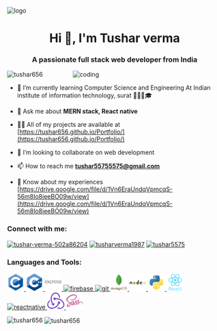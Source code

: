 ![logo](https://sukhbinder.files.wordpress.com/2022/01/snow_banner_o.gif)

<h1 align="center">Hi 👋, I'm Tushar verma</h1>
<h3 align="center">A passionate full stack web developer from India</h3>

<img align="right" alt="coding" width="350" src="https://i.pinimg.com/originals/e4/26/70/e426702edf874b181aced1e2fa5c6cde.gif">

<p align="left"> <img src="https://komarev.com/ghpvc/?username=tushar656&label=Profile%20views&color=0e75b6&style=flat" alt="tushar656" /> </p>

- 🌱 I’m currently learning Computer Science and Engineering At Indian institute of information technology, surat 👨🏻‍🎓🎓

- 💬 Ask me about **MERN stack, React native**

- 👨‍💻 All of my projects are available at [https://tushar656.github.io/Portfolio/](https://tushar656.github.io/Portfolio/)

- 💞️ I’m looking to collaborate on web development

- 📫 How to reach me **tushar55755575@gmail.com**

- 📄 Know about my experiences [https://drive.google.com/file/d/1Vn6EraUndqVpmcqS-56m8Io8ieeBO09w/view](https://drive.google.com/file/d/1Vn6EraUndqVpmcqS-56m8Io8ieeBO09w/view)

<h3 align="left">Connect with me:</h3>
<p align="left">
<a href="https://linkedin.com/in/tushar-verma-502a86204" target="blank"><img align="center" src="https://raw.githubusercontent.com/rahuldkjain/github-profile-readme-generator/master/src/images/icons/Social/linked-in-alt.svg" alt="tushar-verma-502a86204" height="30" width="40" /></a>
<a href="https://instagram.com/tusharverma1987" target="blank"><img align="center" src="https://raw.githubusercontent.com/rahuldkjain/github-profile-readme-generator/master/src/images/icons/Social/instagram.svg" alt="tusharverma1987" height="30" width="40" /></a>
<a href="https://www.codechef.com/users/tushar5575" target="blank"><img align="center" src="https://cdn.jsdelivr.net/npm/simple-icons@3.1.0/icons/codechef.svg" alt="tushar5575" height="30" width="40" /></a>
</p>

<h3 align="left">Languages and Tools:</h3>
<p align="left"> <a href="https://www.cprogramming.com/" target="_blank" rel="noreferrer"> <img src="https://raw.githubusercontent.com/devicons/devicon/master/icons/c/c-original.svg" alt="c" width="40" height="40"/> </a> <a href="https://www.w3schools.com/cpp/" target="_blank" rel="noreferrer"> <img src="https://raw.githubusercontent.com/devicons/devicon/master/icons/cplusplus/cplusplus-original.svg" alt="cplusplus" width="40" height="40"/> </a> <a href="https://expressjs.com" target="_blank" rel="noreferrer"> <img src="https://raw.githubusercontent.com/devicons/devicon/master/icons/express/express-original-wordmark.svg" alt="express" width="40" height="40"/> </a> <a href="https://firebase.google.com/" target="_blank" rel="noreferrer"> <img src="https://www.vectorlogo.zone/logos/firebase/firebase-icon.svg" alt="firebase" width="40" height="40"/> </a> <a href="https://git-scm.com/" target="_blank" rel="noreferrer"> <img src="https://www.vectorlogo.zone/logos/git-scm/git-scm-icon.svg" alt="git" width="40" height="40"/> </a> <a href="https://www.mongodb.com/" target="_blank" rel="noreferrer"> <img src="https://raw.githubusercontent.com/devicons/devicon/master/icons/mongodb/mongodb-original-wordmark.svg" alt="mongodb" width="40" height="40"/> </a> <a href="https://nodejs.org" target="_blank" rel="noreferrer"> <img src="https://raw.githubusercontent.com/devicons/devicon/master/icons/nodejs/nodejs-original-wordmark.svg" alt="nodejs" width="40" height="40"/> </a> <a href="https://www.python.org" target="_blank" rel="noreferrer"> <img src="https://raw.githubusercontent.com/devicons/devicon/master/icons/python/python-original.svg" alt="python" width="40" height="40"/> </a> <a href="https://reactjs.org/" target="_blank" rel="noreferrer"> <img src="https://raw.githubusercontent.com/devicons/devicon/master/icons/react/react-original-wordmark.svg" alt="react" width="40" height="40"/> </a> <a href="https://reactnative.dev/" target="_blank" rel="noreferrer"> <img src="https://reactnative.dev/img/header_logo.svg" alt="reactnative" width="40" height="40"/> </a> <a href="https://redux.js.org" target="_blank" rel="noreferrer"> <img src="https://raw.githubusercontent.com/devicons/devicon/master/icons/redux/redux-original.svg" alt="redux" width="40" height="40"/> </a> <a href="https://sass-lang.com" target="_blank" rel="noreferrer"> <img src="https://raw.githubusercontent.com/devicons/devicon/master/icons/sass/sass-original.svg" alt="sass" width="40" height="40"/> </a> </p>

<p><img align="left" src="https://github-readme-stats.vercel.app/api/top-langs?username=tushar656&show_icons=true&locale=en&layout=compact" alt="tushar656" /></p>

<p>&nbsp;<img align="center" src="https://github-readme-stats.vercel.app/api?username=tushar656&show_icons=true&locale=en" alt="tushar656" /></p>

<!---
Tushar656/Tushar656 is a ✨ special ✨ repository because its `README.md` (this file) appears on your GitHub profile.
You can click the Preview link to take a look at your changes.
--->
